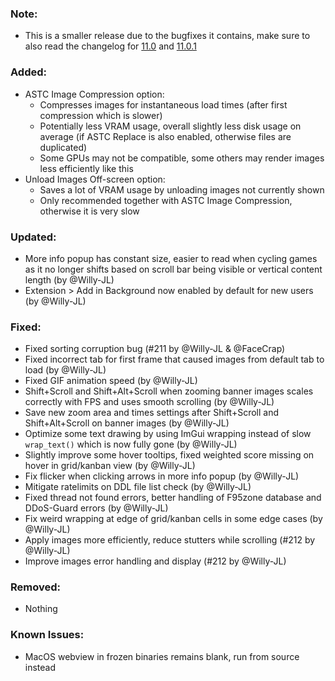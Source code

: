 ### Note:
- This is a smaller release due to the bugfixes it contains, make sure to also read the changelog for [11.0](https://github.com/Willy-JL/F95Checker/releases/tag/11.0) and [11.0.1](https://github.com/Willy-JL/F95Checker/releases/tag/11.0.1)

### Added:
- ASTC Image Compression option:
  - Compresses images for instantaneous load times (after first compression which is slower)
  - Potentially less VRAM usage, overall slightly less disk usage on average (if ASTC Replace is also enabled, otherwise files are duplicated)
  - Some GPUs may not be compatible, some others may render images less efficiently like this
- Unload Images Off-screen option:
  - Saves a lot of VRAM usage by unloading images not currently shown
  - Only recommended together with ASTC Image Compression, otherwise it is very slow

### Updated:
- More info popup has constant size, easier to read when cycling games as it no longer shifts based on scroll bar being visible or vertical content length (by @Willy-JL)
- Extension > Add in Background now enabled by default for new users (by @Willy-JL)

### Fixed:
- Fixed sorting corruption bug (#211 by @Willy-JL & @FaceCrap)
- Fixed incorrect tab for first frame that caused images from default tab to load (by @Willy-JL)
- Fixed GIF animation speed (by @Willy-JL)
- Shift+Scroll and Shift+Alt+Scroll when zooming banner images scales correctly with FPS and uses smooth scrolling (by @Willy-JL)
- Save new zoom area and times settings after Shift+Scroll and Shift+Alt+Scroll on banner images (by @Willy-JL)
- Optimize some text drawing by using ImGui wrapping instead of slow `wrap_text()` which is now fully gone (by @Willy-JL)
- Slightly improve some hover tooltips, fixed weighted score missing on hover in grid/kanban view (by @Willy-JL)
- Fix flicker when clicking arrows in more info popup (by @Willy-JL)
- Mitigate ratelimits on DDL file list check (by @Willy-JL)
- Fixed thread not found errors, better handling of F95zone database and DDoS-Guard errors (by @Willy-JL)
- Fix weird wrapping at edge of grid/kanban cells in some edge cases (by @Willy-JL)
- Apply images more efficiently, reduce stutters while scrolling (#212 by @Willy-JL)
- Improve images error handling and display (#212 by @Willy-JL)

### Removed:
- Nothing

### Known Issues:
- MacOS webview in frozen binaries remains blank, run from source instead
